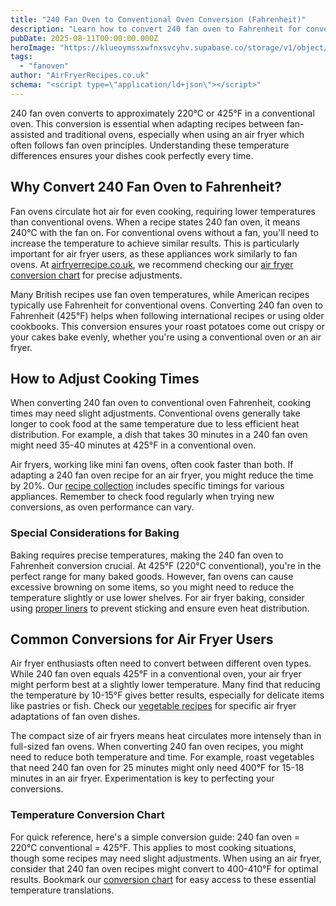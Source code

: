 ```yaml
---
title: "240 Fan Oven to Conventional Oven Conversion (Fahrenheit)"
description: "Learn how to convert 240 fan oven to Fahrenheit for conventional ovens with our simple guide. Perfect for air fryer recipes too!"
pubDate: 2025-08-11T00:00:00.000Z
heroImage: "https://klueoymssxwfnxsvcyhv.supabase.co/storage/v1/object/public/md/240-fan-oven-to-conventional-oven-conversion-fahrenheit-93d6873b.png"
tags:
  - "fanoven"
author: "AirFryerRecipes.co.uk"
schema: "<script type=\"application/ld+json\"></script>"
---
```


<p>240 fan oven converts to approximately 220°C or 425°F in a conventional oven. This conversion is essential when adapting recipes between fan-assisted and traditional ovens, especially when using an air fryer which often follows fan oven principles. Understanding these temperature differences ensures your dishes cook perfectly every time.</p>

<h2>Why Convert 240 Fan Oven to Fahrenheit?</h2>
<p>Fan ovens circulate hot air for even cooking, requiring lower temperatures than conventional ovens. When a recipe states 240 fan oven, it means 240°C with the fan on. For conventional ovens without a fan, you'll need to increase the temperature to achieve similar results. This is particularly important for air fryer users, as these appliances work similarly to fan ovens. At <a href=https://www.airfryerrecipe.co.uk>airfryerrecipe.co.uk</a>, we recommend checking our <a href=https://www.airfryerrecipe.co.uk/air-fryer-conversion-chart>air fryer conversion chart</a> for precise adjustments.</p>
<p>Many British recipes use fan oven temperatures, while American recipes typically use Fahrenheit for conventional ovens. Converting 240 fan oven to Fahrenheit (425°F) helps when following international recipes or using older cookbooks. This conversion ensures your roast potatoes come out crispy or your cakes bake evenly, whether you're using a conventional oven or an air fryer.</p>

<h2>How to Adjust Cooking Times</h2>
<p>When converting 240 fan oven to conventional oven Fahrenheit, cooking times may need slight adjustments. Conventional ovens generally take longer to cook food at the same temperature due to less efficient heat distribution. For example, a dish that takes 30 minutes in a 240 fan oven might need 35-40 minutes at 425°F in a conventional oven.</p>
<p>Air fryers, working like mini fan ovens, often cook faster than both. If adapting a 240 fan oven recipe for an air fryer, you might reduce the time by 20%. Our <a href=https://www.airfryerrecipe.co.uk/recipes>recipe collection</a> includes specific timings for various appliances. Remember to check food regularly when trying new conversions, as oven performance can vary.</p>

<h3>Special Considerations for Baking</h3>
<p>Baking requires precise temperatures, making the 240 fan oven to Fahrenheit conversion crucial. At 425°F (220°C conventional), you're in the perfect range for many baked goods. However, fan ovens can cause excessive browning on some items, so you might need to reduce the temperature slightly or use lower shelves. For air fryer baking, consider using <a href=https://www.airfryerrecipe.co.uk/air-fryer-cleaner>proper liners</a> to prevent sticking and ensure even heat distribution.</p>

<h2>Common Conversions for Air Fryer Users</h2>
<p>Air fryer enthusiasts often need to convert between different oven types. While 240 fan oven equals 425°F in a conventional oven, your air fryer might perform best at a slightly lower temperature. Many find that reducing the temperature by 10-15°F gives better results, especially for delicate items like pastries or fish. Check our <a href=https://www.airfryerrecipe.co.uk/recipe-category/vegetables>vegetable recipes</a> for specific air fryer adaptations of fan oven dishes.</p>
<p>The compact size of air fryers means heat circulates more intensely than in full-sized fan ovens. When converting 240 fan oven recipes, you might need to reduce both temperature and time. For example, roast vegetables that need 240 fan oven for 25 minutes might only need 400°F for 15-18 minutes in an air fryer. Experimentation is key to perfecting your conversions.</p>

<h3>Temperature Conversion Chart</h3>
<p>For quick reference, here's a simple conversion guide: 240 fan oven = 220°C conventional = 425°F. This applies to most cooking situations, though some recipes may need slight adjustments. When using an air fryer, consider that 240 fan oven recipes might convert to 400-410°F for optimal results. Bookmark our <a href=https://www.airfryerrecipe.co.uk/air-fryer-conversion-chart>conversion chart</a> for easy access to these essential temperature translations.</p>